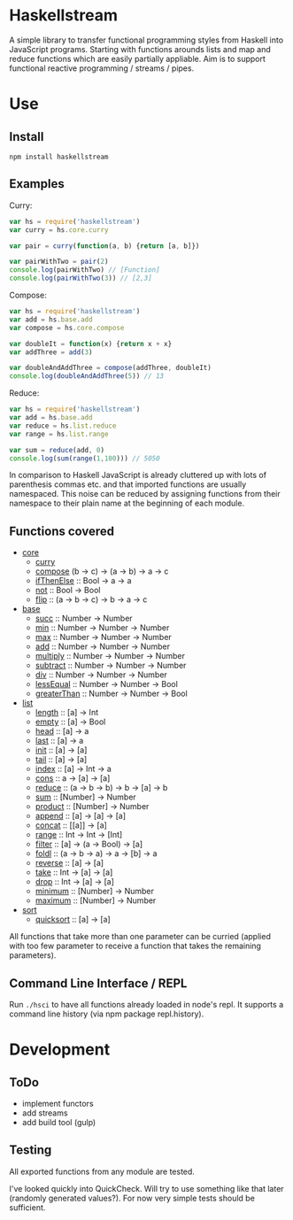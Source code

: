 Haskellstream
=============

A simple library to transfer functional programming styles from Haskell into 
JavaScript programs. Starting with functions arounds lists and map and reduce
functions which are easily partially appliable. Aim is to support functional
reactive programming / streams / pipes.

Use
===

Install
-------

    npm install haskellstream

Examples
--------

Curry:

```JavaScript
var hs = require('haskellstream')
var curry = hs.core.curry

var pair = curry(function(a, b) {return [a, b]})

var pairWithTwo = pair(2)
console.log(pairWithTwo) // [Function]
console.log(pairWithTwo(3)) // [2,3]
```

Compose:

```JavaScript
var hs = require('haskellstream')
var add = hs.base.add
var compose = hs.core.compose

var doubleIt = function(x) {return x + x}
var addThree = add(3)

var doubleAndAddThree = compose(addThree, doubleIt)
console.log(doubleAndAddThree(5)) // 13
```

Reduce:

```JavaScript
var hs = require('haskellstream')
var add = hs.base.add
var reduce = hs.list.reduce
var range = hs.list.range

var sum = reduce(add, 0)
console.log(sum(range(1,100))) // 5050
```

In comparison to Haskell JavaScript is already cluttered up with lots of
parenthesis commas etc. and that imported functions are usually namespaced. This
noise can be reduced by assigning functions from their namespace to their plain
name at the beginning of each module.


Functions covered
-----------------

* [core](lib/core.js)
  * [curry](lib/core.js#L12)
  * [compose](lib/core.js#L32) (b -> c) -> (a -> b) -> a -> c
  * [ifThenElse](lib/core.js#L40) :: Bool -> a -> a
  * [not](lib/core.js#L52) :: Bool -> Bool
  * [flip](lib/core.js#L61) :: (a -> b -> c) -> b -> a -> c
* [base](lib/base.js)
  * [succ](lib/base.js#L3) :: Number -> Number
  * [min](lib/base.js#L8) :: Number -> Number -> Number
  * [max](lib/base.js#L17) :: Number -> Number -> Number
  * [add](lib/base.js#L26) :: Number -> Number -> Number
  * [multiply](lib/base.js#L31) :: Number -> Number -> Number
  * [subtract](lib/base.js#L36) :: Number -> Number -> Number
  * [div](lib/base.js#L41) :: Number -> Number -> Number
  * [lessEqual](lib/base.js#L46) :: Number -> Number -> Bool
  * [greaterThan](lib/base.js#L51) :: Number -> Number -> Bool
* [list](lib/list.js)
  * [length](lib/list.js#L8) :: [a] -> Int
  * [empty](lib/list.js#L13) :: [a] -> Bool
  * [head](lib/list.js#L18) :: [a] -> a
  * [last](lib/list.js#L23) :: [a] -> a
  * [init](lib/list.js#L28) :: [a] -> [a]
  * [tail](lib/list.js#L33) :: [a] -> [a]
  * [index](lib/list.js#L38) :: [a] -> Int -> a
  * [cons](lib/list.js#L43) :: a -> [a] -> [a]
  * [reduce](lib/list.js#L48) :: (a -> b -> b) -> b -> [a] -> b
  * [sum](lib/list.js#L57) :: [Number] -> Number
  * [product](lib/list.js#L60) :: [Number] -> Number
  * [append](lib/list.js#L63) :: [a] -> [a] -> [a]
  * [concat](lib/list.js#L68) :: [[a]] -> [a]
  * [range](lib/list.js#L71) :: Int -> Int -> [Int]
  * [filter](lib/list.js#L84) :: [a] -> (a -> Bool) -> [a]
  * [foldl](lib/list.js#L99) :: (a -> b -> a) -> a -> [b] -> a
  * [reverse](lib/list.js#L110) :: [a] -> [a]
  * [take](lib/list.js#L113) :: Int -> [a] -> [a]
  * [drop](lib/list.js#L124) :: Int -> [a] -> [a]
  * [minimum](lib/list.js#L133) :: [Number] -> Number
  * [maximum](lib/list.js#L136) :: [Number] -> Number
* [sort](lib/sort.js)
  * [quicksort](lib/sort.js#L9) :: [a] -> [a]


All functions that take more than one parameter can be curried (applied with too
few parameter to receive a function that takes the remaining parameters).

Command Line Interface / REPL
-----------------------------

Run `./hsci` to have all functions already loaded in node's repl. It supports a
command line history (via npm package repl.history).


Development
===========

ToDo
----

* implement functors
* add streams
* add build tool (gulp)

Testing
-------

All exported functions from any module are tested.

I've looked quickly into QuickCheck. Will try to use something like that later
(randomly generated values?). For now very simple tests should be sufficient.

